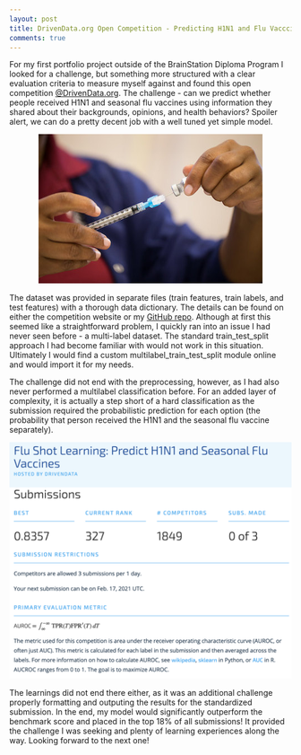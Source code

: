 ```yaml
---
layout: post
title: DrivenData.org Open Competition - Predicting H1N1 and Flu Vacccinations (3-min read)
comments: true
---
```

For my first portfolio project outside of the BrainStation Diploma Program I looked for a challenge, but something more structured with a clear evaluation criteria to measure myself against and found this open competition <a href="https://www.drivendata.org/competitions/66/flu-shot-learning/" target="_blank">@DrivenData.org</a>.  The challenge - can we predict whether people received H1N1 and seasonal flu vaccines using information they shared about their backgrounds, opinions, and health behaviors?  Spoiler alert, we can do a pretty decent job with a well tuned yet simple model.

<p align="center">
    <img src="../images/flu-vaccine.jpg" id="flu" alt="Driven Data Competition - Predicintg H1N1 and Influenza Vaccinations">
</p>

The dataset was provided in separate files (train features, train labels, and test features) with a thorough data dictionary.  The details can be found on either the competition website or my <a href="https://github.com/polzinben/driven_data_flu_vaccines" target="_blank">GitHub repo</a>.  Although at first this seemed like a straightforward problem, I quickly ran into an issue I had never seen before - a multi-label dataset.  The standard train_test_split approach I had become familiar with would not work in this situation.  Ultimately I would find a custom multilabel_train_test_split module online and would import it for my needs.  

The challenge did not end with the preprocessing, however, as I had also never performed a multilabel classification before.  For an added layer of complexity, it is actually a step short of a hard classification as the submission required the probabilistic prediction for each option (the probability that person received the H1N1 and the seasonal flu vaccine separately).

<p align="center">
    <img src="../images/vaccine_results.png" id="flu_results" alt="Driven Data Competition - Submission Results">
</p>

The learnings did not end there either, as it was an additional challenge properly formatting and outputing the results for the standardized submission.  In the end, my model would significantly outperform the benchmark score and placed in the top 18% of all submissions!  It provided the challenge I was seeking and plenty of learning experiences along the way.  Looking forward to the next one!